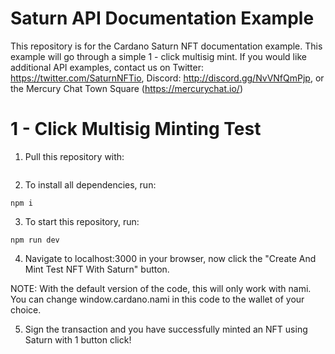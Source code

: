 # Saturn API Documentation Example

This repository is for the Cardano Saturn NFT documentation example. This example will go through a simple 1 - click multisig mint.
If you would like additional API examples, contact us on Twitter: https://twitter.com/SaturnNFTio, Discord: http://discord.gg/NvVNfQmPjp, or the Mercury Chat Town Square (https://mercurychat.io/)

# 1 - Click Multisig Minting Test

1. Pull this repository with:

```

```

2. To install all dependencies, run:

```
npm i
```

3. To start this repository, run:

```
npm run dev
```

4. Navigate to localhost:3000 in your browser, now click the "Create And Mint Test NFT With Saturn" button.

NOTE: With the default version of the code, this will only work with nami. You can change window.cardano.nami in this code to the wallet of your choice.

5. Sign the transaction and you have successfully minted an NFT using Saturn with 1 button click!

